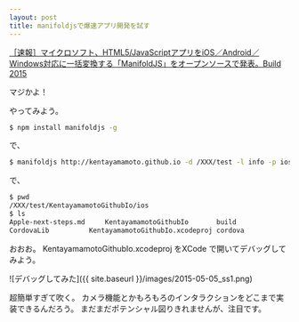 ```yaml
---
layout: post
title: manifoldjsで爆速アプリ開発を試す
---
```


[［速報］マイクロソフト、HTML5/JavaScriptアプリをiOS／Android／Windows対応に一括変換する「ManifoldJS」をオープンソースで発表。Build 2015](http://www.publickey1.jp/blog/15/manifoldjs_build_2015.html)

マジかよ！

やってみよう。

```sh
$ npm install manifoldjs -g
```

で、

```sh
$ manifoldjs http://kentayamamoto.github.io -d /XXX/test -l info -p ios -b
```

で、

```sh
$ pwd
/XXX/test/KentayamamotoGithubIo/ios
$ ls
Apple-next-steps.md		KentayamamotoGithubIo		build				platform_www
CordovaLib			KentayamamotoGithubIo.xcodeproj	cordova				www
```

おおお。
KentayamamotoGithubIo.xcodeproj をXCode で開いてデバッグしてみよう。

![デバッグしてみた]({{ site.baseurl }}/images/2015-05-05_ss1.png)

超簡単すぎて吹く。
カメラ機能とかもろもろのインタラクションをどこまで実装できるんだろう。
まだまだポテンシャル図りきれませんが、注目です。
